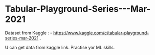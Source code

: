# Tabular-Playground-Series---Mar-2021
Dataset from Kaggle : - https://www.kaggle.com/c/tabular-playground-series-mar-2021 .

U can get data from kaggle link. 
Practise yor ML skills.

